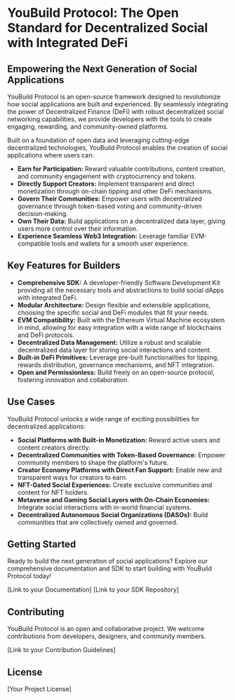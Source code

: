 # YouBuild Protocol: The Open Standard for Decentralized Social with Integrated DeFi

## Empowering the Next Generation of Social Applications

YouBuild Protocol is an open-source framework designed to revolutionize how social applications are built and experienced. By seamlessly integrating the power of Decentralized Finance (DeFi) with robust decentralized social networking capabilities, we provide developers with the tools to create engaging, rewarding, and community-owned platforms.

Built on a foundation of open data and leveraging cutting-edge decentralized technologies, YouBuild Protocol enables the creation of social applications where users can:

* **Earn for Participation:** Reward valuable contributions, content creation, and community engagement with cryptocurrency and tokens.
* **Directly Support Creators:** Implement transparent and direct monetization through on-chain tipping and other DeFi mechanisms.
* **Govern Their Communities:** Empower users with decentralized governance through token-based voting and community-driven decision-making.
* **Own Their Data:** Build applications on a decentralized data layer, giving users more control over their information.
* **Experience Seamless Web3 Integration:** Leverage familiar EVM-compatible tools and wallets for a smooth user experience.

## Key Features for Builders

* **Comprehensive SDK:** A developer-friendly Software Development Kit providing all the necessary tools and abstractions to build social dApps with integrated DeFi.
* **Modular Architecture:** Design flexible and extensible applications, choosing the specific social and DeFi modules that fit your needs.
* **EVM Compatibility:** Built with the Ethereum Virtual Machine ecosystem in mind, allowing for easy integration with a wide range of blockchains and DeFi protocols.
* **Decentralized Data Management:** Utilize a robust and scalable decentralized data layer for storing social interactions and content.
* **Built-in DeFi Primitives:** Leverage pre-built functionalities for tipping, rewards distribution, governance mechanisms, and NFT integration.
* **Open and Permissionless:** Build freely on an open-source protocol, fostering innovation and collaboration.

## Use Cases

YouBuild Protocol unlocks a wide range of exciting possibilities for decentralized applications:

* **Social Platforms with Built-in Monetization:** Reward active users and content creators directly.
* **Decentralized Communities with Token-Based Governance:** Empower community members to shape the platform's future.
* **Creator Economy Platforms with Direct Fan Support:** Enable new and transparent ways for creators to earn.
* **NFT-Gated Social Experiences:** Create exclusive communities and content for NFT holders.
* **Metaverse and Gaming Social Layers with On-Chain Economies:** Integrate social interactions with in-world financial systems.
* **Decentralized Autonomous Social Organizations (DASOs):** Build communities that are collectively owned and governed.

## Getting Started

Ready to build the next generation of social applications? Explore our comprehensive documentation and SDK to start building with YouBuild Protocol today!

[Link to your Documentation]
[Link to your SDK Repository]

## Contributing

YouBuild Protocol is an open and collaborative project. We welcome contributions from developers, designers, and community members.

[Link to your Contribution Guidelines]

## License

[Your Project License]